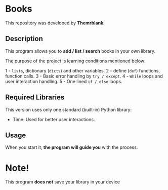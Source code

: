 # Books

This repository was developed by **Themrblank**.

## Description

This program allows you to **add / list / search** books in your own library.

The purpose of the project is learning conditions mentioned below:

1 - `lists`, dictionary (`dicts`) and other variables.
2 - define (`def`) functions, function calls.
3 - Basic error handling by `try / except`.
4 - `While` loops and user interaction handling.
5 - One lined `if / else` loops.

## Required Libraries

This version uses only one standard (built-in) Python library:

- Time: Used for better user interactions.

## Usage

When you start it, **the program will guide you** with the process.

# Note!

This program **does not** save your library in your device